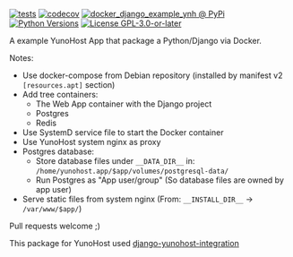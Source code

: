 [![tests](https://github.com/YunoHost-Apps/docker_django_example_ynh/actions/workflows/tests.yml/badge.svg?branch=main)](https://github.com/YunoHost-Apps/docker_django_example_ynh/actions/workflows/tests.yml)
[![codecov](https://codecov.io/github/jedie/docker_django_example_ynh/branch/main/graph/badge.svg)](https://app.codecov.io/github/jedie/docker_django_example_ynh)
[![docker_django_example_ynh @ PyPi](https://img.shields.io/pypi/v/docker_django_example_ynh?label=docker_django_example_ynh%20%40%20PyPi)](https://pypi.org/project/docker_django_example_ynh/)
[![Python Versions](https://img.shields.io/pypi/pyversions/docker_django_example_ynh)](https://github.com/YunoHost-Apps/docker_django_example_ynh/blob/main/pyproject.toml)
[![License GPL-3.0-or-later](https://img.shields.io/pypi/l/docker_django_example_ynh)](https://github.com/YunoHost-Apps/docker_django_example_ynh/blob/main/LICENSE)

A example YunoHost App that package a Python/Django via Docker.

Notes:

 * Use docker-compose from Debian repository (installed by manifest v2 `[resources.apt]` section)
 * Add tree containers:
   * The Web App container with the Django project
   * Postgres
   * Redis
 * Use SystemD service file to start the Docker container
 * Use YunoHost system nginx as proxy
 * Postgres database:
   * Store database files under `__DATA_DIR__` in: `/home/yunohost.app/$app/volumes/postgresql-data/`
   * Run Postgres as "App user/group" (So database files are owned by app user)
 * Serve static files from system nginx (From: `__INSTALL_DIR__` -> `/var/www/$app/`)


Pull requests welcome ;)

This package for YunoHost used [django-yunohost-integration](https://github.com/YunoHost-Apps/django_yunohost_integration)
